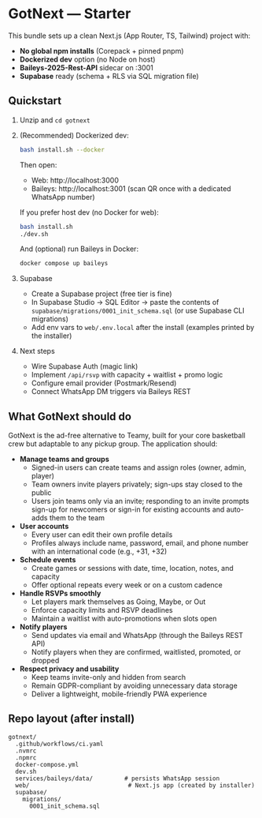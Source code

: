 # GotNext — Starter

This bundle sets up a clean Next.js (App Router, TS, Tailwind) project with:
- **No global npm installs** (Corepack + pinned pnpm)
- **Dockerized dev** option (no Node on host)
- **Baileys-2025-Rest-API** sidecar on :3001
- **Supabase** ready (schema + RLS via SQL migration file)

## Quickstart

1) Unzip and `cd gotnext`
2) (Recommended) Dockerized dev:
   ```bash
   bash install.sh --docker
   ```
   Then open:
   - Web: http://localhost:3000
   - Baileys: http://localhost:3001 (scan QR once with a dedicated WhatsApp number)

   If you prefer host dev (no Docker for web):
   ```bash
   bash install.sh
   ./dev.sh
   ```
   And (optional) run Baileys in Docker:
   ```bash
   docker compose up baileys
   ```

3) Supabase
   - Create a Supabase project (free tier is fine)
   - In Supabase Studio → SQL Editor → paste the contents of `supabase/migrations/0001_init_schema.sql` (or use Supabase CLI migrations)
   - Add env vars to `web/.env.local` after the install (examples printed by the installer)

4) Next steps
   - Wire Supabase Auth (magic link)
   - Implement `/api/rsvp` with capacity + waitlist + promo logic
   - Configure email provider (Postmark/Resend)
   - Connect WhatsApp DM triggers via Baileys REST

## What GotNext should do

GotNext is the ad-free alternative to Teamy, built for your core basketball crew but adaptable to any pickup group. The application should:

- **Manage teams and groups**
  - Signed-in users can create teams and assign roles (owner, admin, player)
  - Team owners invite players privately; sign-ups stay closed to the public
  - Users join teams only via an invite; responding to an invite prompts sign-up for newcomers or sign-in for existing accounts and auto-adds them to the team
- **User accounts**
  - Every user can edit their own profile details
  - Profiles always include name, password, email, and phone number with an international code (e.g., +31, +32)
- **Schedule events**
  - Create games or sessions with date, time, location, notes, and capacity
  - Offer optional repeats every week or on a custom cadence
- **Handle RSVPs smoothly**
  - Let players mark themselves as Going, Maybe, or Out
  - Enforce capacity limits and RSVP deadlines
  - Maintain a waitlist with auto-promotions when slots open
- **Notify players**
  - Send updates via email and WhatsApp (through the Baileys REST API)
  - Notify players when they are confirmed, waitlisted, promoted, or dropped
- **Respect privacy and usability**
  - Keep teams invite-only and hidden from search
  - Remain GDPR-compliant by avoiding unnecessary data storage
  - Deliver a lightweight, mobile-friendly PWA experience

## Repo layout (after install)
```
gotnext/
  .github/workflows/ci.yaml
  .nvmrc
  .npmrc
  docker-compose.yml
  dev.sh
  services/baileys/data/         # persists WhatsApp session
  web/                            # Next.js app (created by installer)
  supabase/
    migrations/
      0001_init_schema.sql
```
